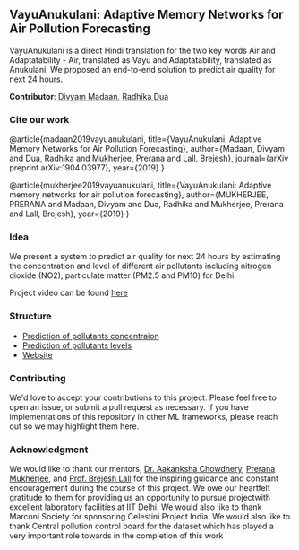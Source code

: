 ## VayuAnukulani: Adaptive Memory Networks for Air Pollution Forecasting


VayuAnukulani is  a  direct  Hindi  translation  for  the  two  key  words  Air  and
Adaptatability - Air,  translated  as  Vayu  and  Adaptatability,  translated  as
Anukulani. We proposed an end-to-end  solution to predict air quality for next 24 hours.

**Contributor**: [Divyam Madaan](https://divyam3897.github.io/), [Radhika Dua](https://radhikadua123.github.io/)

### Cite our work
@article{madaan2019vayuanukulani,
  title={VayuAnukulani: Adaptive Memory Networks for Air Pollution Forecasting},
  author={Madaan, Divyam and Dua, Radhika and Mukherjee, Prerana and Lall, Brejesh},
  journal={arXiv preprint arXiv:1904.03977},
  year={2019}
}

@article{mukherjee2019vayuanukulani,
  title={VayuAnukulani: Adaptive memory networks for air pollution forecasting},
  author={MUKHERJEE, PRERANA and Madaan, Divyam and Dua, Radhika and Mukherjee, Prerana and Lall, Brejesh},
  year={2019}
}

### Idea
We  present a system to  predict  air  quality for  next  24  hours  by  estimating  the  concentration  and  level
of  different  air  pollutants  including  nitrogen  dioxide  (NO2), particulate  matter  (PM2.5 and PM10)  for  Delhi.  

Project video can be found [here](http://bit.ly/pollution_video)

### Structure
 - [Prediction of pollutants concentraion](https://github.com/divyam3897/VayuAnukulani/tree/master/deployment_classifier)
 - [Prediction of pollutants levels](https://github.com/divyam3897/VayuAnukulani/tree/master/deployment_classifier)
 - [Website](https://github.com/divyam3897/VayuAnukulani/tree/master/website)

### Contributing
  We'd love to accept your contributions to this project. Please feel free to open an issue, or submit a pull request as necessary. If you have implementations of this repository in other ML frameworks, please reach out so we may highlight them here.
  
### Acknowledgment
We would like to thank our mentors, [Dr. Aakanksha Chowdhery](http://www.achowdhery.com/), [Prerana Mukherjee](https://mprerana.github.io/), 
and [Prof. Brejesh Lall](web.iitd.ac.in/~brejesh/) for the inspiring guidance and constant encouragement during the course of this project. 
We owe our heartfelt gratitude to them for providing us an opportunity to pursue projectwith excellent laboratory facilities at IIT Delhi. We would also like to
thank Marconi Society for sponsoring Celestini Project India. We  would  also  like  to  thank Central  pollution  control  board  for  the  dataset  which  has
played  a  very  important  role  towards  in  the  completion  of this work

